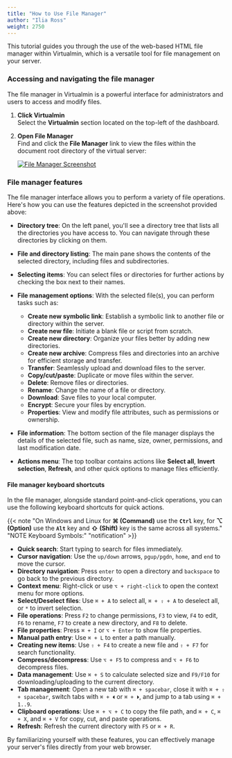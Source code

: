 ```yaml
---
title: "How to Use File Manager"
author: "Ilia Ross"
weight: 2750
---
```


This tutorial guides you through the use of the web-based HTML file manager within Virtualmin, which is a versatile tool for file management on your server.

### Accessing and navigating the file manager

The file manager in Virtualmin is a powerful interface for administrators and users to access and modify files.

1. **Click Virtualmin**  
   Select the **Virtualmin** section located on the top-left of the dashboard.

2. **Open File Manager**  
   Find and click the **File Manager** link to view the files within the document root directory of the virtual server:

   [![](/images/docs/screenshots/tutorials/step-by-step/light/using-file-manager.png "File Manager Screenshot")](/images/docs/screenshots/tutorials/step-by-step/light/using-file-manager.png)

### File manager features

The file manager interface allows you to perform a variety of file operations. Here's how you can use the features depicted in the screenshot provided above:

- **Directory tree**: On the left panel, you'll see a directory tree that lists all the directories you have access to. You can navigate through these directories by clicking on them.

- **File and directory listing**: The main pane shows the contents of the selected directory, including files and subdirectories.

- **Selecting items**: You can select files or directories for further actions by checking the box next to their names.

- **File management options**: With the selected file(s), you can perform tasks such as:
  - **Create new symbolic link**: Establish a symbolic link to another file or directory within the server.
  - **Create new file**: Initiate a blank file or script from scratch.
  - **Create new directory**: Organize your files better by adding new directories.
  - **Create new archive**: Compress files and directories into an archive for efficient storage and transfer.
  - **Transfer**: Seamlessly upload and download files to the server.
  - **Copy/cut/paste**: Duplicate or move files within the server.
  - **Delete**: Remove files or directories.
  - **Rename**: Change the name of a file or directory.
  - **Download**: Save files to your local computer.
  - **Encrypt**: Secure your files by encryption.
  - **Properties**: View and modify file attributes, such as permissions or ownership.

- **File information**: The bottom section of the file manager displays the details of the selected file, such as name, size, owner, permissions, and last modification date.

- **Actions menu**: The top toolbar contains actions like **Select all**, **Invert selection**, **Refresh**, and other quick options to manage files efficiently.

#### File manager keyboard shortcuts

In the file manager, alongside standard point-and-click operations, you can use the following keyboard shortcuts for quick actions.

{{< note "On Windows and Linux for **⌘ (Command)** use the **`Ctrl`** key, for **⌥ (Option)** use the **`Alt`** key and **⇧ (Shift)** key is the same across all systems." "NOTE Keyboard Symbols:" "notification" >}}

- **Quick search**: Start typing to search for files immediately.
- **Cursor navigation**: Use the `up/down` arrows, `pgup/pgdn`, `home`, and `end` to move the cursor.
- **Directory navigation**: Press `enter` to open a directory and `backspace` to go back to the previous directory.
- **Context menu**: Right-click or use `⌥ + right-click` to open the context menu for more options.
- **Select/Deselect files**: Use `⌘ + A` to select all, `⌘ + ⇧ + A` to deselect all, or `*` to invert selection.
- **File operations**: Press `F2` to change permissions, `F3` to view, `F4` to edit, `F6` to rename, `F7` to create a new directory, and `F8` to delete.
- **File properties**: Press `⌘ + I` or `⌥ + Enter` to show file properties.
- **Manual path entry**: Use `⌘ + L` to enter a path manually.
- **Creating new items**: Use `⇧ + F4` to create a new file and `⇧ + F7` for search functionality.
- **Compress/decompress**: Use `⌥ + F5` to compress and `⌥ + F6` to decompress files.
- **Data management**: Use `⌘ + S` to calculate selected size and `F9/F10` for downloading/uploading to the current directory.
- **Tab management**: Open a new tab with `⌘ + spacebar`, close it with `⌘ + ⇧ + spacebar`, switch tabs with `⌘ + ⏴` or `⌘ + ⏵`, and jump to a tab using `⌘ + 1..9`.
- **Clipboard operations**: Use `⌘ + ⌥ + C` to copy the file path, and `⌘ + C`, `⌘ + X`, and `⌘ + V` for copy, cut, and paste operations.
- **Refresh**: Refresh the current directory with `F5` or `⌘ + R`.

By familiarizing yourself with these features, you can effectively manage your server's files directly from your web browser.
